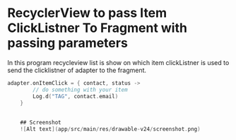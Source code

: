 # RecyclerView to pass Item ClickListner To Fragment with passing parameters

In this program recycleview list is show on which item clickListner is used to send the clicklistner of adapter to the fragment.

```kotlin
adapter.onItemClick = { contact, status ->
        // do something with your item
        Log.d("TAG", contact.email)
    }
    
    
    ## Screenshot
    ![Alt text](app/src/main/res/drawable-v24/screenshot.png)
 

